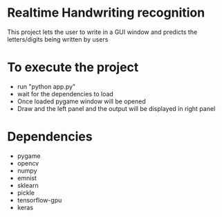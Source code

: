 # Realtime Handwriting recognition
This project lets the user to write in a GUI window and predicts the letters/digits being written by users

# To execute the project
* run "python app.py" 
* wait for the dependencies to load 
* Once loaded pygame window will be opened 
* Draw and the left panel and the output will be displayed in right panel 

# Dependencies
* pygame 
* opencv 
* numpy 
* emnist 
* sklearn 
* pickle 
* tensorflow-gpu 
* keras 
